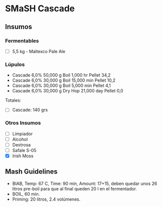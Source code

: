 SMaSH Cascade
====

Insumos
---

### Fermentables

* [ ] 5,5 kg - Maltexco Pale Ale

### Lúpulos


* Cascade  6,0%   50,000 g  Boil     1,000 hr    Pellet  34,2  
* Cascade  6,0%   30,000 g  Boil     15,000 min  Pellet  10,2  
* Cascade  6,0%   30,000 g  Boil     5,000 min   Pellet  4,1   
* Cascade  6,0%   30,000 g  Dry Hop  21,000 day  Pellet  0,0   

Totales:

* [ ] Cascade: 140 grs


### Otros Insumos
* [ ] Limpiador
* [ ] Alcohol
* [ ] Dextrosa
* [ ] Safale S-05
* [X] Irish Moss

Mash Guidelines
---

* BIAB, Temp: 67 C, Time: 90 min, Amount: 17+15, deben quedar unos 26 litros pre-boil para que al final queden 20 l en el fermentador.
* BOIL, 60 min.
* Priming: 20 litros, 2.4 volúmenes.
